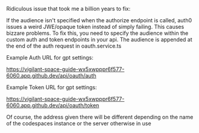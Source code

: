 Ridiculous issue that took me a billion years to fix:

If the audience isn't specified when the authorize endpoint is called, auth0 issues a weird JWE/opaque token instead of simply failing. This causes bizzare problems. To fix this, you need to specify the audience within the custom auth and token endpoints in your api. The audience is appended at the end of the auth request in oauth.service.ts

Example Auth URL for gpt settings:

https://vigilant-space-guide-wx5xwpppr6f577-6060.app.github.dev/api/oauth/auth

Example Token URL for gpt settings:

https://vigilant-space-guide-wx5xwpppr6f577-6060.app.github.dev/api/oauth/token


Of course, the address given there will be different depending on the name of the codespaces instance or the server otherwise in use